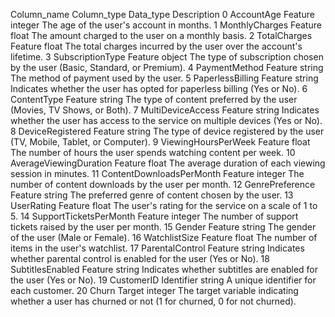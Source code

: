 Column_name	Column_type	Data_type	Description
0	AccountAge	Feature	integer	The age of the user's account in months.
1	MonthlyCharges	Feature	float	The amount charged to the user on a monthly basis.
2	TotalCharges	Feature	float	The total charges incurred by the user over the account's lifetime.
3	SubscriptionType	Feature	object	The type of subscription chosen by the user (Basic, Standard, or Premium).
4	PaymentMethod	Feature	string	The method of payment used by the user.
5	PaperlessBilling	Feature	string	Indicates whether the user has opted for paperless billing (Yes or No).
6	ContentType	Feature	string	The type of content preferred by the user (Movies, TV Shows, or Both).
7	MultiDeviceAccess	Feature	string	Indicates whether the user has access to the service on multiple devices (Yes or No).
8	DeviceRegistered	Feature	string	The type of device registered by the user (TV, Mobile, Tablet, or Computer).
9	ViewingHoursPerWeek	Feature	float	The number of hours the user spends watching content per week.
10	AverageViewingDuration	Feature	float	The average duration of each viewing session in minutes.
11	ContentDownloadsPerMonth	Feature	integer	The number of content downloads by the user per month.
12	GenrePreference	Feature	string	The preferred genre of content chosen by the user.
13	UserRating	Feature	float	The user's rating for the service on a scale of 1 to 5.
14	SupportTicketsPerMonth	Feature	integer	The number of support tickets raised by the user per month.
15	Gender	Feature	string	The gender of the user (Male or Female).
16	WatchlistSize	Feature	float	The number of items in the user's watchlist.
17	ParentalControl	Feature	string	Indicates whether parental control is enabled for the user (Yes or No).
18	SubtitlesEnabled	Feature	string	Indicates whether subtitles are enabled for the user (Yes or No).
19	CustomerID	Identifier	string	A unique identifier for each customer.
20	Churn	Target	integer	The target variable indicating whether a user has churned or not (1 for churned, 0 for not churned).
